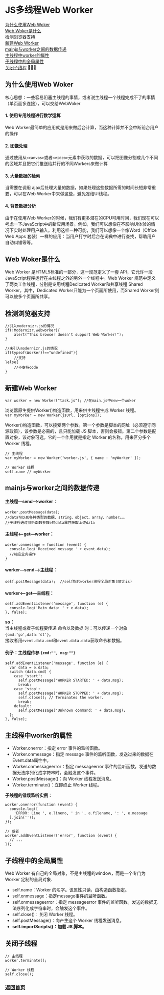 # JS多线程Web Worker
[为什么使用Web Woker](#why)  
[Web Woker是什么](#what)  
[检测浏览器支持](#support)  
[新建Web Worker](#new)  
[mainjs与worker之间的数据传递](#message)  
[主线程中worker的属性](#workerPro)  
[子线程中的全局属性](#selfPro)  
[关闭子线程](#close)  

<a href="" id="why"></a>

## 为什么使用Web Woker  
核心思想：一些容易阻塞主线程的事情，或者说主线程一个线程完成不了的事情（单页面多连接），可以交给WebWoker
#### 1. 使用专用线程进行数学运算  
Web Worker最简单的应用就是用来做后台计算，而这种计算并不会中断前台用户的操作
#### 2. 图像处理   
通过使用从`<canvas>`或者`<video>`元素中获取的数据，可以把图像分割成几个不同的区域并且把它们推送给并行的不同Workers来做计算
#### 3. 大量数据的检索   
当需要在调用 ajax后处理大量的数据，如果处理这些数据所需的时间长短非常重要，可以在Web Worker中来做这些，避免冻结UI线程。
#### 4. 背景数据分析  
由于在使用Web Worker的时候，我们有更多潜在的CPU可用时间，我们现在可以考虑一下JavaScript中的新应用场景。例如，我们可以想像在不影响UI体验的情况下实时处理用户输入。利用这样一种可能，我们可以想像一个像Word（Office Web Apps 套装）一样的应用：当用户打字时后台在词典中进行查找，帮助用户自动纠错等等。

<a href="" id="what"></a>  

## Web Woker是什么  
Web Worker 是HTML5标准的一部分，这一规范定义了一套 API，它允许一段JavaScript程序运行在主线程之外的另外一个线程中。Web Worker 规范中定义了两类工作线程，分别是专用线程Dedicated Worker和共享线程 Shared Worker，其中，Dedicated Worker只能为一个页面所使用，而Shared Worker则可以被多个页面所共享。

<a href="" id="support"></a>

## 检测浏览器支持  
```
//引入modernizr.js的情况
if(!Modernizr.webworker){
    alert("This browser doesn't support Web Worker!");
}  

//未引入modernizr.js的情况
if(typeof(Worker)!=="undefined"){
    //支持
}else{
    //不支持code
}
```

<a href="" id="new"></a>

## 新建Web Worker  
`var worker = new Worker("task.js"); //在main.js中new一个woker`

浏览器原生提供Worker()构造函数，用来供主线程生成 Worker 线程。  
`var myWorker = new Worker(jsUrl, [options]);`

Worker()构造函数，可以接受两个参数。第一个参数是脚本的网址（必须遵守同源政策），该参数是必需的，且只能加载 JS 脚本，否则会报错。第二个参数是配置对象，该对象可选。它的一个作用就是指定 Worker 的名称，用来区分多个 Worker 线程。
```
// 主线程
var myWorker = new Worker('worker.js', { name : 'myWorker' });

// Worker 线程
self.name // myWorker
```

<a href="" id="message"></a>

## mainjs与worker之间的数据传递  
#### 主线程—send—>worker：  
```
worker.postMessage(data);   
//data可以死各种类型的数据、string、object、array、number。。。  
//子线程通过监听函数参数e的data属性获取上述data  
```  
#### 主线程<—get—worker：  
```
worker.onmessage = function (event) {  
  console.log('Received message ' + event.data);  
  //相应业务操作  
}  
```  
#### worker—send—>主线程：  
`self.postMessage(data);  //self指代worker线程全局对象(同this) `  

#### worker<—get—主线程：  
```
self.addEventListener('message', function (e) {  
  console.log('Main data: ' + e.data);  
}, false);  
```
__so：__  
当主线程或者子线程要传递 命令以及数据 时：可以传递一个对象`{cmd:'go',data:'dt'}`。  
接收者用`event.data.cmd`和`event.data.data`获取命令和数据。  
#### 例子：主线程传参 `{cmd:"", msg:""}`
```
self.addEventListener('message', function (e) {  
  var data = e.data;  
  switch (data.cmd) {  
    case 'start':  
      self.postMessage('WORKER STARTED: ' + data.msg);  
      break;  
    case 'stop':  
      self.postMessage('WORKER STOPPED: ' + data.msg);  
      self.close(); // Terminates the worker.  
      break;  
    default:  
      self.postMessage('Unknown command: ' + data.msg);  
  };  
}, false);  
```

<a href="" id="workerPro"></a>

## 主线程中worker的属性  
- Worker.onerror：指定 error 事件的监听函数。  
- Worker.onmessage：指定 message 事件的监听函数，发送过来的数据在Event.data属性中。  
- Worker.onmessageerror：指定 messageerror 事件的监听函数。发送的数据无法序列化成字符串时，会触发这个事件。   
- Worker.postMessage()：向 Worker 线程发送消息。  
- Worker.terminate()：立即终止 Worker 线程。  

__子线程的错误监听实例：__   
```
worker.onerror(function (event) {
  console.log([
    'ERROR: Line ', e.lineno, ' in ', e.filename, ': ', e.message
  ].join(''));
});

// 或者
worker.addEventListener('error', function (event) {
  // ...
});
```


<a href="" id="selfPro"></a>

## 子线程中的全局属性  
Web Worker 有自己的全局对象，不是主线程的window，而是一个专门为 Worker 定制的全局对象.  
- self.name：Worker 的名字。该属性只读，由构造函数指定。  
- self.onmessage：指定message事件的监听函数。  
- self.onmessageerror：指定 messageerror 事件的监听函数。发送的数据无法序列化成字符串时，会触发这个事件。  
- self.close()：关闭 Worker 线程。  
- self.postMessage()：向产生这个 Worker 线程发送消息。  
- __self.importScripts()：加载 JS 脚本。__  

<a href="" id="close"></a>

## 关闭子线程  
```
// 主线程
worker.terminate();

// Worker 线程
self.close();
```

### [返回首页](/README.md)